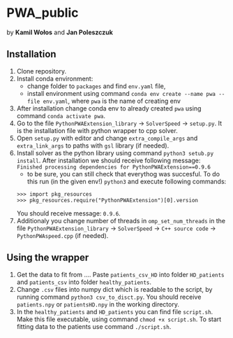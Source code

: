 # PWA_public
by **Kamil Wołos** and **Jan Poleszczuk**


## Installation 
1. Clone repository. 
2. Install conda environment:  
    - change folder to `packages` and find `env.yaml` file,  
    - install environment using command `conda env create --name pwa --file env.yaml`, where `pwa` is the name of creating env
3. After installation change conda env to already created `pwa` using command `conda activate pwa`. 
4. Go to the file `PythonPWAExtension_library` &rarr; `SolverSpeed` &rarr; `setup.py`. It is the installation file with python wrapper to cpp solver. 
5. Open `setup.py` with editor and change `extra_compile_args` and `extra_link_args` to paths with `gsl` library (if needed). 
6. Install solver as the python library using command `python3 setub.py install`. After installation we should receive following message: `Finished processing dependencies for PythonPWAExtension==0.9.6`  
    - to be sure, you can still check that everythog was succesful. To do this run (in the given env!) `python3` and execute following commands: 
    ```
    >>> import pkg_resources
    >>> pkg_resources.require("PythonPWAExtension")[0].version
    ```
    You should receive message: `0.9.6`.
7. Additionaly you change number of threads in `omp_set_num_threads` in the file `PythonPWAExtension_library` &rarr; `SolverSpeed` &rarr; `C++ source code` &rarr; `PythonPWAspeed.cpp` (if needed). 

## Using the wrapper
1. Get the data to fit from .... Paste `patients_csv_HD` into folder `HD_patients` and `patients_csv` into folder `healthy_patients`.  
2. Change `.csv` files into numpy dict which is readable to the script, by running command `python3 csv_to_disct.py`. You should receive `patients.npy` or `patientsHD.npy` in the working directory. 
3. In the `healthy_patients` and `HD_patients` you can find file `script.sh`. Make this file executable, using command `chmod +x script.sh`. To start fitting data to the patients use command `./script.sh`. 
